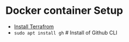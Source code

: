 # Docker container Setup

* [Install Terrafrom](https://developer.hashicorp.com/terraform/tutorials/aws-get-started/install-cli)
* `sudo apt install gh`   # Install of Github CLI

